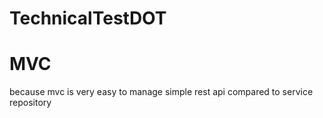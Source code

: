 # TechnicalTestDOT

# MVC 
because mvc is very easy to manage simple rest api compared to service repository
